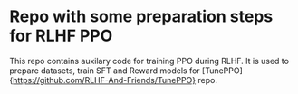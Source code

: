 # Repo with some preparation steps for RLHF PPO

This repo contains auxilary code for training PPO during RLHF. It is used to prepare datasets, train SFT and Reward models for [TunePPO]{https://github.com/RLHF-And-Friends/TunePPO} repo.
